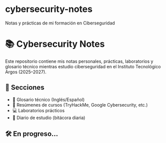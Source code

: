 # cybersecurity-notes
Notas y prácticas de mi formación en Ciberseguridad
# 📚 Cybersecurity Notes

Este repositorio contiene mis notas personales, prácticas, laboratorios y glosario técnico mientras estudio ciberseguridad en el Instituto Tecnológico Argos (2025–2027).

## 📁 Secciones

- 📖 Glosario técnico (Inglés/Español)
- 🧠 Resúmenes de cursos (TryHackMe, Google Cybersecurity, etc.)
- 💻 Laboratorios prácticos
- 📓 Diario de estudio (bitácora diaria)

## 🛠 En progreso...

